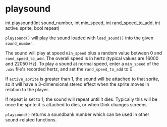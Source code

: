 # playsound

<Prototype small>int playsound(int sound_number, int min_speed, int rand_speed_to_add, int active_sprite, bool repeat)</Prototype>

`playsound()` will play the sound loaded with `load_sound()` into the given `sound_number`.

The sound will play at speed `min_speed` plus a random value between 0 and `rand_speed_to_add`. The overall speed is in hertz (typical values are 16000 and 22050 Hz). To play a sound at normal speed, enter a `min_speed` of the `.wav` file's recorded hertz, and set the `rand_speed_to_add` to 0.

If `active_sprite` is greater than 1, the sound will be attached to that sprite, so it will have a 3-dimensional stereo effect when the sprite moves in relation to the player.

If repeat is set to 1, the sound will repeat until it dies. Typically this will be once the sprite it is attached to dies, or when Dink changes screens.

`playsound()` returns a soundbank number which can be used in other sound-related functions.
